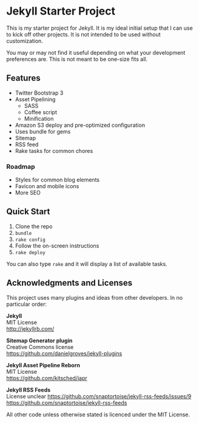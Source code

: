 # Jekyll Starter Project

This is my starter project for Jekyll. It is my ideal initial setup that I can use to kick
off other projects. It is not intended to be used without customization.

You may or may not find it useful depending on what your development preferences are. This
is not meant to be one-size fits all.

## Features

* Twitter Bootstrap 3
* Asset Pipelining
  * SASS
  * Coffee script
  * Minification
* Amazon S3 deploy and pre-optimized configuration
* Uses bundle for gems
* Sitemap
* RSS feed
* Rake tasks for common chores

### Roadmap

* Styles for common blog elements
* Favicon and mobile icons
* More SEO

## Quick Start

1. Clone the repo
2. `bundle`
3. `rake config`
4. Follow the on-screen instructions
5. `rake deploy`

You can also type `rake` and it will display a list of available tasks.

## Acknowledgments and Licenses

This project uses many plugins and ideas from other developers. In no particular order:

**Jekyll**  
MIT License  
http://jekyllrb.com/

**Sitemap Generator plugin**  
Creative Commons license  
https://github.com/danielgroves/jekyll-plugins

**Jekyll Asset Pipeline Reborn**  
MIT License  
https://github.com/kitsched/japr

**Jekyll RSS Feeds**  
License unclear https://github.com/snaptortoise/jekyll-rss-feeds/issues/9
https://github.com/snaptortoise/jekyll-rss-feeds

All other code unless otherwise stated is licenced under the MIT License.
